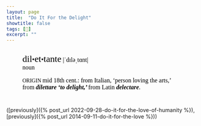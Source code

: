 ```yaml
---
layout: page
title:  "Do It For the Delight"
showtitle: false
tags: [📖]
excerpt: ""
---
```

<div class="defs" style="margin: 3em; margin-top: 2em; "><span class="Apple-style-span" style="border-collapse: separate; color: rgb(0, 0, 0); font-family: Times; font-size: medium; font-style: normal; font-variant: normal; font-weight: normal; letter-spacing: normal; line-height: normal; orphans: 2; text-align: auto; text-indent: 0px; text-transform: none; white-space: normal; widows: 2; word-spacing: 0px; -webkit-border-horizontal-spacing: 0px; -webkit-border-vertical-spacing: 0px; -webkit-text-decorations-in-effect: none; -webkit-text-size-adjust: auto; -webkit-text-stroke-width: 0px; "><!-- wordid: 21164--><div class="def" style="margin-top: 1em; "><span class="def" style="font-family: Baskerville; "><span class="hwGrp" d:priority="2" style="font-weight: normal; "><span class="hw" d:priority="2" d:dhw="1" style="font-size: 24px; ">dil<span class="hsb" style="font-size: 75%; ">•</span>et<span class="hsb" style="font-size: 75%; ">•</span>tante</span><span class="pronGrp" d:priority="2" style="font-weight: normal; "><span class="pr" d:pr="US" type="US" style="font-family: HiraMinPro-W3; display: none; "> |ˌdiliˈtänt|</span><span class="pr" d:pr="US_IPA" type="US_IPA" style="font-family: HiraMinPro-W3; "> |ˈdɪləˌtɑnt|</span><span class="pr" d:pr="UK_IPA" type="UK_IPA" style="font-family: HiraMinPro-W3; display: none; "> |ˈdɪlɪˌtanteɪ|</span><span class="pr" d:pr="UK_IPA" type="UK_IPA" style="font-family: HiraMinPro-W3; display: none; "> |-ti|</span></span></span><span class="SB" style="display: block; margin-left: 1em; text-indent: -1em; "><span class="prelim"><span class="ps" d:ps="1" style="font-weight: normal; "> noun </span></span></span><span class="etymBlock" d:priority="2" style="display: block; margin-top: 1em; text-indent: 0px; "><span class="lbl" style="font-size: 14px; ">ORIGIN  </span><span class="date" style="font-weight: normal; ">mid 18th cent.</span>: from<span class="lang" style="font-weight: normal; "> Italian</span>,<span class="hwtrans"> ‘person loving the arts,’ </span>from<span class="ff" style="font-weight: 600; font-style: italic; "> dilettare </span><span class="trans" style="font-weight: 600; font-style: italic; "> ‘to delight,’ </span>from<span class="lang" style="font-weight: normal; "> Latin </span><span class="ff" style="font-weight: 600; font-style: italic; "> delectare</span>.</span></span></div></span></div>

([previously]({% post_url 2022-09-28-do-it-for-the-love-of-humanity %}), [previously]({% post_url 2014-09-11-do-it-for-the-love %}))